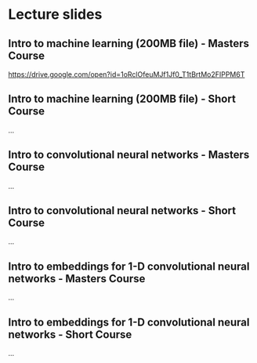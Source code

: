 # Lecture slides

## Intro to machine learning (200MB file) - Masters Course
https://drive.google.com/open?id=1oRclOfeuMJf1Jf0_T1tBrtMo2FIPPM6T

## Intro to machine learning (200MB file) - Short Course
...

## Intro to convolutional neural networks - Masters Course
...

## Intro to convolutional neural networks - Short Course
...

## Intro to embeddings for 1-D convolutional neural networks - Masters Course
...

## Intro to embeddings for 1-D convolutional neural networks - Short Course
...
